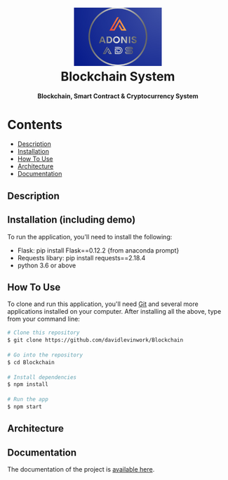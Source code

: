 <h1 align="center">
  <br>
  <a><img src="Media/Logo.png" alt="Markdownify" width="200"></a>
  <br>
  Blockchain System
  <br>
</h1>

<h4 align="center">Blockchain, Smart Contract & Cryptocurrency System</h4>

Contents
========

 * [Description](#Description)
 * [Installation](#installation)
 * [How To Use](#How-To-Use)
 * [Architecture](#Architecture)
 * [Documentation](#Documentation)

## Description

## Installation (including demo)
To run the application, you'll need to install the following:
- Flask: pip install Flask==0.12.2 {from anaconda prompt}
- Requests libary: pip install requests==2.18.4
- python 3.6 or above

## How To Use

To clone and run this application, you'll need [Git][GIT] and several more applications installed on your computer. 
After installing all the above, type from your command line:

```bash
# Clone this repository
$ git clone https://github.com/davidlevinwork/Blockchain

# Go into the repository
$ cd Blockchain

# Install dependencies
$ npm install

# Run the app
$ npm start
```

## Architecture

## Documentation
The documentation of the project is [available here][Documentation].




<!--- Links --->
[GIT]: https://git-scm.com
[Documentation]: https://github.com/davidlevinwork/Blockchain/tree/main/Documentation
